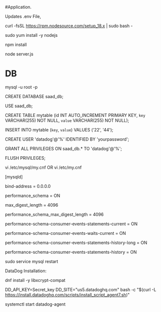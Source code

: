 #Application.

Updates .env File,

curl -fsSL https://rpm.nodesource.com/setup_18.x | sudo bash -

sudo yum install -y nodejs

npm install

node server.js

# DB

mysql -u root -p

CREATE DATABASE saad_db;

USE saad_db;

CREATE TABLE mytable (id INT AUTO_INCREMENT PRIMARY KEY, `key` VARCHAR(255) NOT NULL, `value` VARCHAR(255) NOT NULL);

INSERT INTO mytable (`key`, `value`) VALUES ('22', '44');

CREATE USER 'datadog'@'%' IDENTIFIED BY 'yourpassword';

GRANT ALL PRIVILEGES ON saad_db.* TO 'datadog'@'%';

FLUSH PRIVILEGES;

vi /etc/mysql/my.cnf  OR vi /etc/my.cnf

[mysqld]

bind-address = 0.0.0.0

performance_schema = ON

max_digest_length = 4096

performance_schema_max_digest_length = 4096

performance-schema-consumer-events-statements-current = ON

performance-schema-consumer-events-waits-current = ON

performance-schema-consumer-events-statements-history-long = ON

performance-schema-consumer-events-statements-history = ON

sudo service mysql restart

DataDog Installation:

dnf install -y libxcrypt-compat

DD_API_KEY=Secret_key DD_SITE="us5.datadoghq.com" bash -c "$(curl -L https://install.datadoghq.com/scripts/install_script_agent7.sh)"

systemctl start datadog-agent

